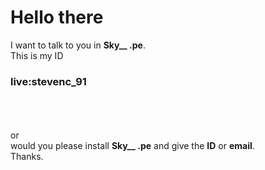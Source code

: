 # Hello there
I want to talk to you in <b>Sky__ .pe</b>.<br/>
This is my ID <br/>
<h3>live:stevenc_91</h3><br/>
<br/><br/>
or<br/>
would you please install <b>Sky__ .pe</b> and give the <b>ID</b> or <b>email</b>.<br/>
Thanks.<br/>
